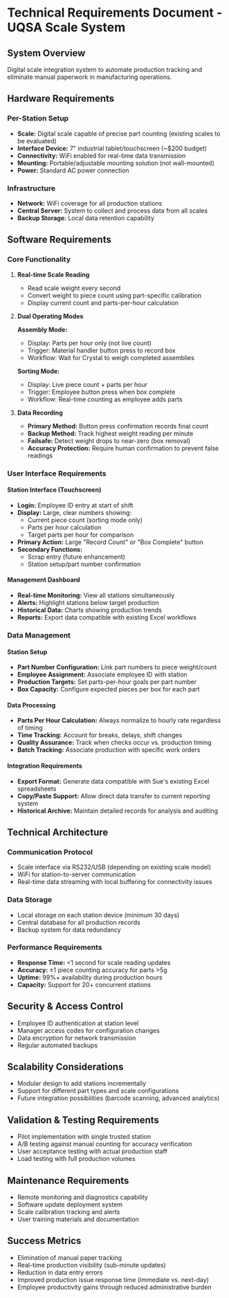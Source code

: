 # Technical Requirements Document - UQSA Scale System

## System Overview
Digital scale integration system to automate production tracking and eliminate manual paperwork in manufacturing operations.

## Hardware Requirements

### Per-Station Setup
- **Scale:** Digital scale capable of precise part counting (existing scales to be evaluated)
- **Interface Device:** 7" industrial tablet/touchscreen (~$200 budget)
- **Connectivity:** WiFi enabled for real-time data transmission
- **Mounting:** Portable/adjustable mounting solution (not wall-mounted)
- **Power:** Standard AC power connection

### Infrastructure
- **Network:** WiFi coverage for all production stations
- **Central Server:** System to collect and process data from all scales
- **Backup Storage:** Local data retention capability

## Software Requirements

### Core Functionality
1. **Real-time Scale Reading**
   - Read scale weight every second
   - Convert weight to piece count using part-specific calibration
   - Display current count and parts-per-hour calculation

2. **Dual Operating Modes**
   
   **Assembly Mode:**
   - Display: Parts per hour only (not live count)
   - Trigger: Material handler button press to record box
   - Workflow: Wait for Crystal to weigh completed assemblies
   
   **Sorting Mode:**
   - Display: Live piece count + parts per hour
   - Trigger: Employee button press when box complete
   - Workflow: Real-time counting as employee adds parts

3. **Data Recording**
   - **Primary Method:** Button press confirmation records final count
   - **Backup Method:** Track highest weight reading per minute
   - **Failsafe:** Detect weight drops to near-zero (box removal)
   - **Accuracy Protection:** Require human confirmation to prevent false readings

### User Interface Requirements

#### Station Interface (Touchscreen)
- **Login:** Employee ID entry at start of shift
- **Display:** Large, clear numbers showing:
  - Current piece count (sorting mode only)
  - Parts per hour calculation
  - Target parts per hour for comparison
- **Primary Action:** Large "Record Count" or "Box Complete" button
- **Secondary Functions:** 
  - Scrap entry (future enhancement)
  - Station setup/part number confirmation

#### Management Dashboard
- **Real-time Monitoring:** View all stations simultaneously
- **Alerts:** Highlight stations below target production
- **Historical Data:** Charts showing production trends
- **Reports:** Export data compatible with existing Excel workflows

### Data Management

#### Station Setup
- **Part Number Configuration:** Link part numbers to piece weight/count
- **Employee Assignment:** Associate employee ID with station
- **Production Targets:** Set parts-per-hour goals per part number
- **Box Capacity:** Configure expected pieces per box for each part

#### Data Processing
- **Parts Per Hour Calculation:** Always normalize to hourly rate regardless of timing
- **Time Tracking:** Account for breaks, delays, shift changes
- **Quality Assurance:** Track when checks occur vs. production timing
- **Batch Tracking:** Associate production with specific work orders

#### Integration Requirements
- **Export Format:** Generate data compatible with Sue's existing Excel spreadsheets
- **Copy/Paste Support:** Allow direct data transfer to current reporting system
- **Historical Archive:** Maintain detailed records for analysis and auditing

## Technical Architecture

### Communication Protocol
- Scale interface via RS232/USB (depending on existing scale model)
- WiFi for station-to-server communication
- Real-time data streaming with local buffering for connectivity issues

### Data Storage
- Local storage on each station device (minimum 30 days)
- Central database for all production records
- Backup system for data redundancy

### Performance Requirements
- **Response Time:** <1 second for scale reading updates
- **Accuracy:** ±1 piece counting accuracy for parts >5g
- **Uptime:** 99%+ availability during production hours
- **Capacity:** Support for 20+ concurrent stations

## Security & Access Control
- Employee ID authentication at station level
- Manager access codes for configuration changes
- Data encryption for network transmission
- Regular automated backups

## Scalability Considerations
- Modular design to add stations incrementally
- Support for different part types and scale configurations
- Future integration possibilities (barcode scanning, advanced analytics)

## Validation & Testing Requirements
- Pilot implementation with single trusted station
- A/B testing against manual counting for accuracy verification
- User acceptance testing with actual production staff
- Load testing with full production volumes

## Maintenance Requirements
- Remote monitoring and diagnostics capability
- Software update deployment system
- Scale calibration tracking and alerts
- User training materials and documentation

## Success Metrics
- Elimination of manual paper tracking
- Real-time production visibility (sub-minute updates)
- Reduction in data entry errors
- Improved production issue response time (immediate vs. next-day)
- Employee productivity gains through reduced administrative burden